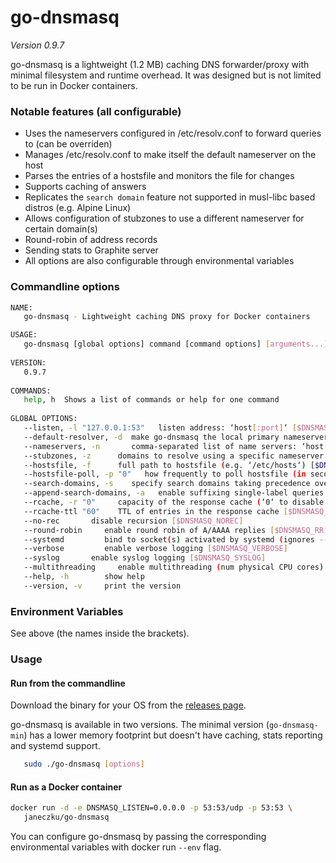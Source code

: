 # go-dnsmasq
*Version 0.9.7*

go-dnsmasq is a lightweight (1.2 MB) caching DNS forwarder/proxy with minimal filesystem and runtime overhead. It was designed but is not limited to be run in Docker containers.

### Notable features (all configurable)

* Uses the nameservers configured in /etc/resolv.conf to forward queries to (can be overriden)
* Manages /etc/resolv.conf to make itself the default nameserver on the host
* Parses the entries of a hostsfile and monitors the file for changes
* Supports caching of answers
* Replicates the `search domain` feature not supported in musl-libc based distros (e.g. Alpine Linux)
* Allows configuration of stubzones to use a different nameserver for certain domain(s)
* Round-robin of address records
* Sending stats to Graphite server
* All options are also configurable through environmental variables

### Commandline options

```sh
NAME:
   go-dnsmasq - Lightweight caching DNS proxy for Docker containers

USAGE:
   go-dnsmasq [global options] command [command options] [arguments...]
   
VERSION:
   0.9.7
   
COMMANDS:
   help, h  Shows a list of commands or help for one command
   
GLOBAL OPTIONS:
   --listen, -l "127.0.0.1:53"   listen address: ‘host[:port]‘ [$DNSMASQ_LISTEN]
   --default-resolver, -d  make go-dnsmasq the local primary nameserver (updates /etc/resolv.conf) [$DNSMASQ_DEFAULT]
   --nameservers, -n       comma-separated list of name servers: ‘host[:port]‘ [$DNSMASQ_SERVERS]
   --stubzones, -z      domains to resolve using a specific nameserver: ‘fqdn[,fqdn]/host[:port]‘ [$DNSMASQ_STUB]
   --hostsfile, -f      full path to hostsfile (e.g. ‘/etc/hosts‘) [$DNSMASQ_HOSTSFILE]
   --hostsfile-poll, -p "0"   how frequently to poll hostsfile (in seconds, ‘0‘ to disable) [$DNSMASQ_POLL]
   --search-domains, -s    specify search domains taking precedence over resolv.conf: ‘fqdn[,fqdn]‘ [$DNSMASQ_SEARCH]
   --append-search-domains, -a   enable suffixing single-label queries with SEARCH domains [$DNSMASQ_APPEND]
   --rcache, -r "0"     capacity of the response cache (‘0‘ to disable caching) [$DNSMASQ_RCACHE]
   --rcache-ttl "60"    TTL of entries in the response cache [$DNSMASQ_RCACHE_TTL]
   --no-rec       disable recursion [$DNSMASQ_NOREC]
   --round-robin     enable round robin of A/AAAA replies [$DNSMASQ_RR]
   --systemd         bind to socket(s) activated by systemd (ignores --listen) [$DNSMASQ_SYSTEMD]
   --verbose         enable verbose logging [$DNSMASQ_VERBOSE]
   --syslog       enable syslog logging [$DNSMASQ_SYSLOG]
   --multithreading     enable multithreading (num physical CPU cores) [$DNSMASQ_MULTITHREADING]
   --help, -h        show help
   --version, -v     print the version
```

### Environment Variables

See above (the names inside the brackets).

### Usage

#### Run from the commandline

Download the binary for your OS from the [releases page](https://github.com/janeczku/go-dnsmasq/releases/latest).    

go-dnsmasq is available in two versions. The minimal version (`go-dnsmasq-min`) has a lower memory footprint but doesn't have caching, stats reporting and systemd support.

```sh
   sudo ./go-dnsmasq [options]
```

#### Run as a Docker container

```sh
docker run -d -e DNSMASQ_LISTEN=0.0.0.0 -p 53:53/udp -p 53:53 \
   janeczku/go-dnsmasq
```

You can configure go-dnsmasq by passing the corresponding environmental variables with docker run `--env` flag.

